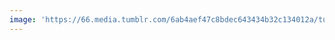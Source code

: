 ```yaml
---
image: 'https://66.media.tumblr.com/6ab4aef47c8bdec643434b32c134012a/tumblr_nda9bsMblT1tbdx3so1_1280.jpg'
---
```

